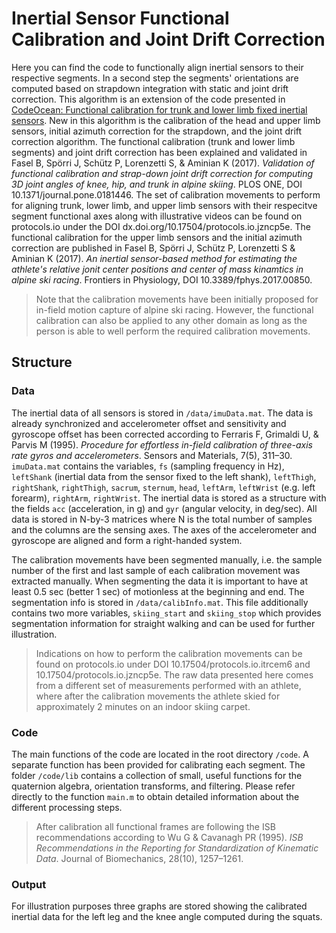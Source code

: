 # Inertial Sensor Functional Calibration and Joint Drift Correction
Here you can find the code to functionally align inertial sensors to their respective segments. In a second step the segments' orientations are computed based on strapdown integration with static and joint drift correction. This algorithm is an extension of the code presented in [CodeOcean: Functional calibration for trunk and lower limb fixed inertial sensors](https://codeocean.com/2017/07/13/functional-calibration-for-trunk-and-lower-limb-fixed-inertial-sensors/). New in this algorithm is the calibration of the head and upper limb sensors, initial azimuth correction for the strapdown, and the joint drift correction algorithm. The functional calibration (trunk and lower limb segments) and joint drift correction has been explained and validated in Fasel B, Spörri J, Schütz P, Lorenzetti S, & Aminian K (2017). *Validation of functional calibration and strap-down joint drift correction for computing 3D joint angles of knee, hip, and trunk in alpine skiing*. PLOS ONE, DOI 10.1371/journal.pone.0181446. 
The set of calibration movements to perform for aligning trunk, lower limb, and upper limb sensors with their respecitve segment functional axes along with illustrative videos can be found on protocols.io under the DOI dx.doi.org/10.17504/protocols.io.jzncp5e. The functional calibration for the upper limb sensors and the initial azimuth correction are published in Fasel B, Spörri J, Schütz P, Lorenzetti S & Aminian K (2017). *An inertial sensor-based method for estimating the athlete's relative jonit center positions and center of mass kinamtics in alpine ski racing*. Frontiers in Physiology, DOI 10.3389/fphys.2017.00850.

> Note that the calibration movements have been initially proposed for in-field motion capture of alpine ski racing. However, the functional calibration can also be applied to any other domain as long as the person is able to well perform the required calibration movements.

## Structure

### Data
The inertial data of all sensors is stored in `/data/imuData.mat`. The data is already synchronized and accelerometer offset and sensitivity and gyroscope offset has been corrected according to Ferraris F, Grimaldi U, & Parvis M (1995). *Procedure for effortless in-field calibration of three-axis rate gyros and accelerometers*. Sensors and Materials, 7(5), 311–30. `imuData.mat` contains the variables, `fs` (sampling frequency in Hz), `leftShank` (inertial data from the sensor fixed to the left shank), `leftThigh`, `rightShank`, `rightThigh`, `sacrum`, `sternum`, `head`, `leftArm`, `leftWrist` (e.g. left forearm), `rightArm`, `rightWrist`. The inertial data is stored as a structure with the fields `acc` (acceleration, in g) and `gyr` (angular velocity, in deg/sec). All data is stored in N-by-3 matrices where N is the total number of samples and the columns are the sensing axes. The axes of the accelerometer and gyroscope are aligned and form a right-handed system.

The calibration movements have been segmented manually, i.e. the sample number of the first and last sample of each calibration movement was extracted manually. When segmenting the data it is important to have at least 0.5 sec (better 1 sec) of motionless at the beginning and end. The segmentation info is stored in `/data/calibInfo.mat`. This file additionally contains two more variables, `skiing_start` and `skiing_stop` which provides segmentation information for straight walking and can be used for further illustration.

> Indications on how to perform the calibration movements can be found on protocols.io under DOI 10.17504/protocols.io.itrcem6 and 10.17504/protocols.io.jzncp5e. The raw data presented here comes from a different set of measurements performed with an athlete, where after the calibration movements the athlete skied for approximately 2 minutes on an indoor skiing carpet.

### Code
The main functions of the code are located in the root directory `/code`. A separate function has been provided for calibrating each segment. The folder `/code/lib` contains a collection of small, useful functions for the quaternion algebra, orientation transforms, and filtering. Please refer directly to the function `main.m` to obtain detailed information about the different processing steps.

> After calibration all functional frames are following the ISB recommendations according to Wu G & Cavanagh PR (1995). *ISB Recommendations in the Reporting for Standardization of Kinematic Data*. Journal of Biomechanics, 28(10), 1257–1261.

### Output
For illustration purposes three graphs are stored showing the calibrated inertial data for the left leg and the knee angle computed during the squats.